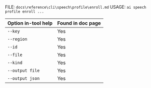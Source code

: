 ﻿FILE: `docs\reference\cli\speech\profile\enroll.md`
USAGE: `ai speech profile enroll ...`

| Option in-tool help | Found in doc page |
|---------------------|------------------|
| `--key`             | Yes              |
| `--region`          | Yes              |
| `--id`              | Yes              |
| `--file`            | Yes              |
| `--kind`            | Yes              |
| `--output file`     | Yes              |
| `--output json`     | Yes              |